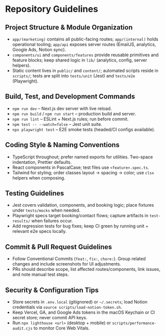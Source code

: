 # Repository Guidelines

## Project Structure & Module Organization
- `app/(marketing)` contains all public-facing routes; `app/(internal)` holds operational tooling; `app/api` exposes server routes (EmailJS, analytics, Google Ads, Notion sync).
- `components/ui` and `components/features` provide reusable primitives and feature blocks; keep shared logic in `lib/` (analytics, config, server helpers).
- Static content lives in `public/` and `content/`; automated scripts reside in `scripts/`; tests are split into `tests/unit` (Jest) and `tests/e2e` (Playwright).

## Build, Test, and Development Commands
- `npm run dev` – Next.js dev server with live reload.
- `npm run build` / `npm run start` – production build and server.
- `npm run lint` – ESLint + Next.js rules; run before commit.
- `npm test -- --watch=false` – Jest unit suite.
- `npx playwright test` – E2E smoke tests (headed/CI configs available).

## Coding Style & Naming Conventions
- TypeScript throughout; prefer named exports for utilities. Two-space indentation, Prettier defaults.
- React components in PascalCase; test files use `<feature>.spec.ts`.
- Tailwind for styling; order classes layout → spacing → color; use `clsx` helpers when composing.

## Testing Guidelines
- Jest covers validation, components, and booking logic; place fixtures under `tests/mocks` when needed.
- Playwright specs target booking/contact flows; capture artifacts in `test-results/` when failures occur.
- Add regression tests for bug fixes; keep CI green by running unit + relevant e2e specs locally.

## Commit & Pull Request Guidelines
- Follow Conventional Commits (`feat:`, `fix:`, `chore:`). Group related changes and include screenshots for UI adjustments.
- PRs should describe scope, list affected routes/components, link issues, and note manual test steps.

## Security & Configuration Tips
- Store secrets in `.env.local` (gitignored) or `~/.secrets`; load Notion credentials via `source scripts/load-notion-token.sh`.
- Keep Vercel, GA, and Google Ads tokens in the macOS Keychain or CI secret store; never commit API keys.
- Run `npx lighthouse <url>` (desktop + mobile) or `scripts/performance-audit.cjs` to monitor Core Web Vitals.
